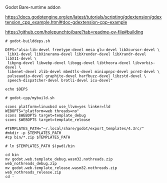 Godot Bare-runtime addon


https://docs.godotengine.org/en/latest/tutorials/scripting/gdextension/gdextension_cpp_example.html#doc-gdextension-cpp-example

https://github.com/holepunchto/bare?tab=readme-ov-file#building

```
# godot-builddeps.sh

DEPS="alsa-lib-devel freetype-devel mesa glu-devel libXcursor-devel \
 libXi-devel libXinerama-devel libXrender-devel libXrandr-devel libX11-devel \
 libpng-devel libwebp-devel libogg-devel libtheora-devel libvorbis-devel \
 libenet-devel zlib-devel mbedtls-devel miniupnpc-devel pcre2-devel \
 pulseaudio-devel graphite-devel harfbuzz-devel libzstd-devel \
 speech-dispatcher-devel brotli-devel icu-devel"

echo $DEPS
```


```
# godot-cpp/mybuild.sh

scons platform=linuxbsd use_llvm=yes linker=lld
WEBOPTS="platform=web threads=no"
scons $WEBOPTS target=template_debug
scons $WEBOPTS target=template_release

#TEMPLATES_PATH="~/.local/share/godot/export_templates/4.3rc/"
#mkdir -p $TEMPLATES_PATH
#cp bin/*.zip $TEMPLATES_PATH

# ln $TEMPLATES_PATH $(pwd)/bin

cd bin
mv godot.web.template_debug.wasm32.nothreads.zip web_nothreads_debug.zip
mv godot.web.template_release.wasm32.nothreads.zip web_nothreads_release.zip
cd -
```
